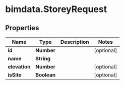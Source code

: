 # bimdata.StoreyRequest

## Properties

Name | Type | Description | Notes
------------ | ------------- | ------------- | -------------
**id** | **Number** |  | [optional] 
**name** | **String** |  | 
**elevation** | **Number** |  | [optional] 
**isSite** | **Boolean** |  | [optional] 


